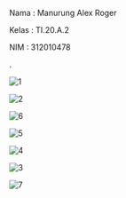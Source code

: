 Nama  : Manurung Alex Roger

Kelas : TI.20.A.2

NIM   : 312010478

.

![1](https://user-images.githubusercontent.com/101391579/232178973-19002da8-31f7-43ad-bbff-6184e5fd8d97.jpeg)

![2](https://user-images.githubusercontent.com/101391579/232178972-4ac3af27-83eb-4dc5-875b-936246e7ec1f.jpeg)

![6](https://user-images.githubusercontent.com/101391579/232178904-5053bdb1-5f07-448a-ba04-0864b7153d2d.jpeg)

![5](https://user-images.githubusercontent.com/101391579/232178919-f7509b44-12c6-4541-9b66-82a69b558083.jpeg)

![4](https://user-images.githubusercontent.com/101391579/232178943-047d551b-3d72-4c39-8bca-ebf12793970a.jpeg)

![3](https://user-images.githubusercontent.com/101391579/232178970-a87745b4-8585-4e1e-b486-c333f8e48339.jpeg)


![7](https://user-images.githubusercontent.com/101391579/232179329-e83894af-97f9-4cd0-b00e-e33f9a94dbf9.jpeg)
